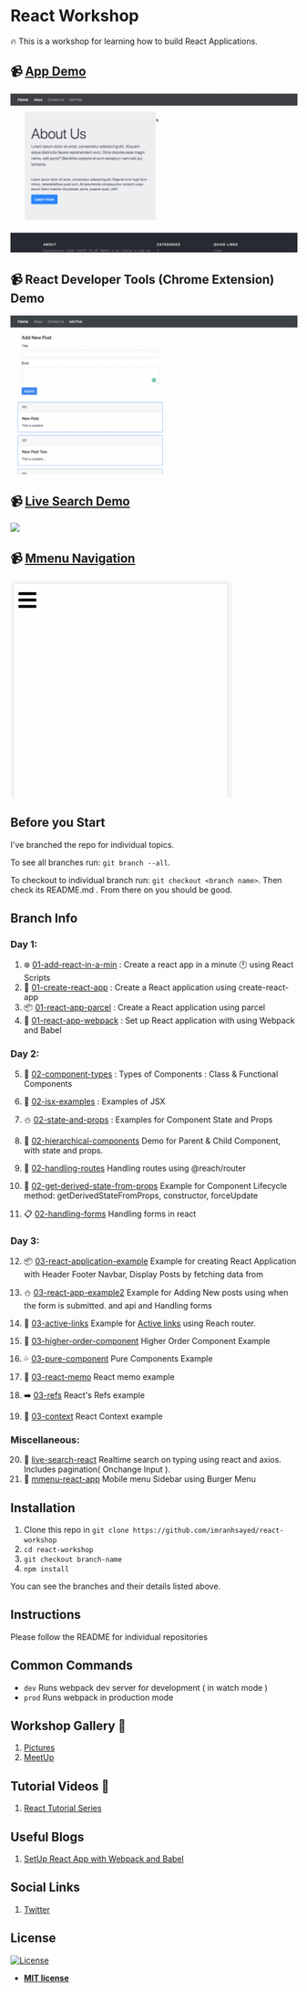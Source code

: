 # React Workshop

:fire: This is a workshop for learning how to build React Applications.

## :video_camera: [App Demo](https://github.com/imranhsayed/react-workshop/tree/03-react-app-example2)
![](Handling-forms.gif)

## :video_camera: React Developer Tools (Chrome Extension) Demo
![](React-Chrome-Extension.gif)

## :video_camera: [Live Search Demo](https://github.com/imranhsayed/react-workshop/tree/live-search-react)
![](live-search-demo.gif)

## :video_camera: [Mmenu Navigation]()
![](mmenu.gif)

## Before you Start
I've branched the repo for individual topics.

To see all branches run: `git branch --all`.

To checkout to individual branch run: `git checkout <branch name>`. Then check its README.md .
 From there on you should be good.


## Branch Info

### Day 1:
1. :snowflake: [01-add-react-in-a-min](https://github.com/imranhsayed/react-workshop/tree/01-add-react-in-a-min) : Create a react app in a minute :clock1: using React Scripts
2. :rocket: [01-create-react-app](https://github.com/imranhsayed/react-workshop/tree/01-create-react-app) : Create a React application using create-react-app
3. :package: [01-react-app-parcel](https://github.com/imranhsayed/react-workshop/tree/01-react-app-parcel) : Create a React application using parcel
4. :gift: [01-react-app-webpack](https://github.com/imranhsayed/react-workshop/tree/01-react-app-webpack) :  Set up React application with using Webpack and Babel

### Day 2:
5. :tanabata_tree: [02-component-types](https://github.com/imranhsayed/react-workshop/tree/02-component-types) : Types of Components : Class & Functional Components
6. :dizzy: [02-jsx-examples](https://github.com/imranhsayed/react-workshop/tree/02-jsx-examples) : Examples of JSX
7. :snowman: [02-state-and-props](https://github.com/imranhsayed/react-workshop/tree/02-state-and-props) : Examples for Component State and Props
8. :ear_of_rice: [02-hierarchical-components](https://github.com/imranhsayed/react-workshop/tree/02-hierarchical-components) Demo for Parent & Child Component, with state and props.
9. :crossed_flags: [02-handling-routes](https://github.com/imranhsayed/react-workshop/tree/02-handling-routes) Handling routes using @reach/router
10. :ear_of_rice: [02-get-derived-state-from-props](https://github.com/imranhsayed/react-workshop/tree/02-get-derived-state-from-props) Example for Component Lifecycle method: getDerivedStateFromProps, constructor, forceUpdate

11. :clipboard: [02-handling-forms](https://github.com/imranhsayed/react-workshop/tree/02-handle-forms) Handling forms in react

### Day 3:
12. :package: [03-react-application-example](https://github.com/imranhsayed/react-workshop/tree/03-react-application-example) Example for creating React Application with Header Footer Navbar, Display Posts by fetching data from 
13. :snowman: [03-react-app-example2](https://github.com/imranhsayed/react-workshop/tree/03-react-app-example2) Example for Adding New posts using when the form is submitted.                                                                                                                        and api and Handling forms
14. :dizzy: [03-active-links](https://github.com/imranhsayed/react-workshop/tree/03-active-links) Example for [Active links](https://reach.tech/router/example/active-links) using Reach router.
                                                                                                                              
15. :evergreen_tree: [03-higher-order-component](https://github.com/imranhsayed/react-workshop/tree/03-higher-order-component) Higher Order Component Example 
16. :sweat_drops: [03-pure-component](https://github.com/imranhsayed/react-workshop/tree/03-pure-components) Pure Components Example
17. :memo: [03-react-memo](https://github.com/imranhsayed/react-workshop/tree/03-react-memo) React memo example
18. :arrow_right: [03-refs](https://github.com/imranhsayed/react-workshop/tree/03-refs) React's Refs example
19. :palm_tree: [03-context](https://github.com/imranhsayed/react-workshop/tree/03-context) React Context example

### Miscellaneous:
20. :mag_right: [live-search-react](https://github.com/imranhsayed/react-workshop/tree/live-search-react) Realtime search on typing using react and axios. Includes pagination( Onchange Input ).
21. :iphone: [mmenu-react-app](https://github.com/imranhsayed/react-workshop/tree/mmenu-react-app) Mobile menu Sidebar using Burger Menu

## Installation

1. Clone this repo in `git clone https://github.com/imranhsayed/react-workshop`
2. `cd react-workshop`
3. `git checkout branch-name`
4. `npm install`

You can see the branches and their details listed above.

## Instructions

Please follow the README for individual repositories

## Common Commands

- `dev` Runs webpack dev server for development ( in watch mode )
- `prod` Runs webpack in production mode

## Workshop Gallery :sunrise_over_mountains:
1. [Pictures](https://twitter.com/imranhsayed/status/1125435733106237441)
2. [MeetUp](https://www.meetup.com/PuneJS/events/260908693/)

## Tutorial Videos :movie_camera:
1. [React Tutorial Series](https://youtu.be/M-Aw4p0pWwg)

## Useful Blogs

1. [SetUp React App with Webpack and Babel](https://codeytek.com/set-up-react-app-with-webpack-and-babel-react-babel-webpack-install-node-application/)

## Social Links

1. [Twitter](https://twitter.com/imranhsayed)

## License

[![License](http://img.shields.io/:license-mit-blue.svg?style=flat-square)](http://badges.mit-license.org)

- **[MIT license](http://opensource.org/licenses/mit-license.php)**

